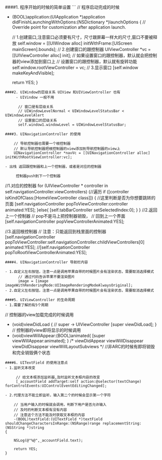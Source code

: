 ####1. 程序开始的时候的简单设置
                 ```
// 程序启动完成的时候
- (BOOL)application:(UIApplication *)application didFinishLaunchingWithOptions:(NSDictionary *)launchOptions {
    // Override point for customization after application launch.
    
    // 1.创建窗口,注意窗口必须要有尺寸，尺寸跟屏幕一样大的尺寸,窗口不要被释放
    self.window = [[UIWindow alloc] initWithFrame:[UIScreen mainScreen].bounds];
    // 2.创建窗口的跟控制器
    UIViewController *vc = [[UIViewController alloc] init];
    // 如果设置窗口的跟控制器，默认就会把控制器的view添加到窗口上
    // 设置窗口的跟控制器，默认就有旋转功能
    self.window.rootViewController = vc;
    // 3.显示窗口 
    [self.window makeKeyAndVisible];
    
    return YES;
}
```
####2. UIWindow的层级关系 UIView 和UIViewController 也有
     - UIVindow 一般不用
         
      // 窗口是有层级关系
      // UIWindowLevelNormal < UIWindowLevelStatusBar < UIWindowLevelAlert
      // 设置窗口的层级关系
      self.window1.windowLevel = UIWindowLevelStatusBar;
      
####3. UINavigationController 的使用

    // 导航控制器也需要一个根控制器
    // 默认导航控制器把根控制器的view添加到导航控制器的view上
    UINavigationController *navVc = [[UINavigationController alloc] initWithRootViewController:vc];
    
- 出栈 返回跟控制器和上一个控制器，或者是对应的控制器

     控制器push到下一个控制器

```
   //1.对应的控制器
    for (UIViewController * controller in  self.navigationController.viewControllers) {//遍历
        if ([controller isKindOfClass:[HomeViewController class]])
        { //这里判断是否为你想要跳转的页面
            [self.navigationController popToViewController:controller animated:YES];
        }else{
            [self.tabBarController setSelectedIndex:0];
        }
    }
   //2.返回上一个控制器
   // pop不是马上把控制器销毁，
   // 回到上一个界面
    [self.navigationController popViewControllerAnimated:YES]; 
    
   //3.返回根控制器
   // 注意：只能返回到栈里面的控制器
    [self.navigationController popToViewController:self.navigationController.childViewControllers[0] animated:YES];
   //[self.navigationController popToRootViewControllerAnimated:YES];
```
####4. UINavigationController 导航栏内容

- 1.自定义左右按钮，注意一点是调用苹果自带的时候图片会有渲染状态，需要取消选择模式
      // 通过代码告诉苹果不要渲染图片
      image = [image imageWithRenderingMode:UIImageRenderingModeAlwaysOriginal];
- 2.自定义左右按钮，注意一点是调用苹果自带的时候图片会有渲染状态，需要取消选择模式

####5. UIViewController 的生命周期
- 1.需要了解的有5个周期 
```
// 控制器的view加载完成的时候调用
  - (void)viewDidLoad {
    // super -> UIViewController
    [super viewDidLoad];
  }
  // 控制器的view即将显示的时候调用
   - (void)viewWillAppear:(BOOL)animated{
    [super viewWillAppear:animated];
    }
    /*
     viewDidAppear
     viewWillDisappear 
     viewDidDisappear 
     viewWillLayoutSubviews
     */
   //非ARC的时候有即将销毁和完全销毁俩个状态  
```
####6. UITextField 的使用注意点
- 1.监听文本改变

     // 给文本框添加监听器,及时监听文本框内容的改变
     [_accountField addTarget:self action:@selector(textChange) forControlEvents:UIControlEventEditingChanged];

- 2.代理方法不能立即监听，输入第二个的时候会显示第一个字符

    // 当用户输入的时候就会调用，判断下用户是否允许输入
    // 及时的判断文本框有没有内容
    // 注意这个方法不能及时获取文本框的内容  
    -(BOOL)textField:(UITextField *)textField   shouldChangeCharactersInRange:(NSRange)range replacementString:(NSString *)string
{
    
    NSLog(@"%@",_accountField.text);
    
    return YES;
}